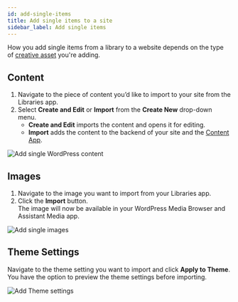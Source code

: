 ```yaml
---
id: add-single-items
title: Add single items to a site
sidebar_label: Add single items
---
```


How you add single items from a library to a website depends on the type of [creative asset](../../../overview.md#creative-assets) you're adding.

## Content

1. Navigate to the piece of content you’d like to import to your site from the Libraries app.
2. Select **Create and Edit** or **Import** from the **Create New** drop-down menu.
	* **Create and Edit** imports the content and opens it for editing.
	* **Import** adds the content to the backend of your site and the [Content App](../../../plugin/apps/content.md).

![Add single WordPress content](/img/assistant/cloud--libraries--using-library-assets--add-single-items--1.jpg)

## Images

1. Navigate to the image you want to import from your Libraries app.
2. Click the **Import** button.  
  The image will now be available in your WordPress Media Browser and Assistant Media app.

![Add single images](/img/assistant/cloud--libraries--using-library-assets--add-single-items--2.jpg)

## Theme Settings

Navigate to the theme setting you want to import and click **Apply to Theme**. You have the option to preview the theme settings before importing.

![Add Theme settings](/img/assistant/cloud--libraries--using-library-assets--add-single-items--3.jpg)

